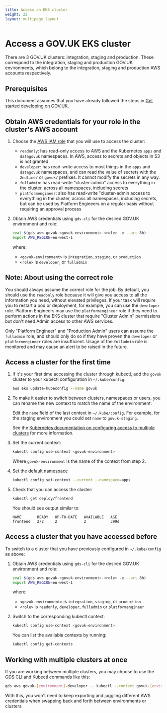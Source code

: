 ```yaml
---
title: Access an EKS cluster
weight: 22
layout: multipage_layout
---
```


# Access a GOV.UK EKS cluster

There are 3 GOV.UK clusters: integration, staging and production. These correspond to the integration, staging and production GOV.UK environments, which belong to the integration, staging and production AWS accounts respectively.

## Prerequisites

This document assumes that you have already followed the steps in [Get started developing on GOV.UK](https://docs.publishing.service.gov.uk/manual/get-started.html).

## Obtain AWS credentials for your role in the cluster's AWS account

1. Choose the [AWS IAM role](https://docs.aws.amazon.com/IAM/latest/UserGuide/id_roles.html) that you will use to access the cluster:
    - `readonly`: has read-only access to AWS and the Kubernetes `apps` and `datagovuk` namespaces. In AWS, access to
     secrets and objects in S3 is not granted.
    - `developer`: has read-write access to most things in the `apps` and `datagovuk` namespaces, and can read the value
      of secrets with the `2ndline/` or `govuk/` prefixes. It cannot modify the secrets in any way.
    - `fulladmin`: has read-write "cluster-admin" access to everything in the cluster, across all namespaces, including secrets
    - `platformengineer`: also has read-write "cluster-admin access to everything in the cluster, across all namespaces, including secrets, but can be used by Platform Engineers on a regular basis without requiring an approval process

1. Obtain AWS credentials using `gds-cli` for the desired GOV.UK environment and role:

     ```sh
     eval $(gds aws govuk-<govuk-environment>-<role> -e --art 8h)
     export AWS_REGION=eu-west-1
     ```

    where:
    - `<govuk-environment>` is `integration`, `staging`, or `production`
    - `<role>` is `developer`, or `fulladmin`

## Note: About using the correct role

You should always assume the correct role for the job. By default, you should use the `readonly` role because it will give you access to all the information you need, without elevated privileges. If your task will require you to restart a pod or deployment, for example, you can use the `developer` role. Platform Engineers may use the `platformengineer` role if they need to perform actions in the EKS cluster that require "Cluster Admin" permissions but don't need Admin access to other AWS services.

Only "Platform Engineer" and "Production Admin" users can assume the `fulladmin` role, and should only do so if they have proven the `developer` or `platformengineer` roles are insufficient. Usage of the `fulladmin` role is monitored and may cause an alert to be raised in the future.

## Access a cluster for the first time

1. If it's your first time accessing the cluster through kubectl, add the `govuk` cluster to your kubectl configuration in `~/.kube/config`:

    ```sh
    aws eks update-kubeconfig --name govuk
    ```

1. To make it easier to switch between clusters, namespaces or users, you can rename the new context to match the name of the environment:

    Edit the `name` field of the last context in `~/.kube/config`. For example, for the staging environment you could set `name` to `govuk-staging`.

    See the [Kubernetes documentation on configuring access to multiple clusters](https://kubernetes.io/docs/tasks/access-application-cluster/configure-access-multiple-clusters/) for more information.

1. Set the current context:

    ```sh
    kubectl config use-context <govuk-environment>
    ```

    Where `govuk-environment` is the name of the context from step 2.

1. Set the [default namespace](/kubernetes/manage-app/get-app-info/#choose-and-set-a-namespace)

    ```sh
    kubectl config set-context --current --namespace=apps
    ```

1. Check that you can access the cluster:

    ```sh
    kubectl get deploy/frontend
    ```

    You should see output similar to:

    ```
    NAME       READY   UP-TO-DATE   AVAILABLE   AGE
    frontend   2/2     2            2           399d
    ```

## Access a cluster that you have accessed before

To switch to a cluster that you have previously configured in `~/.kube/config` as above:

1. Obtain AWS credentials using `gds-cli` for the desired GOV.UK environment and role:

     ```sh
     eval $(gds aws govuk-<govuk-environment>-<role> -e --art 8h)
     export AWS_REGION=eu-west-1
     ```

    where:
    - `<govuk-environment>` is `integration`, `staging`, or `production`
    - `<role>` is `readonly`, `developer`, `fulladmin` or `platformengineer`

1. Switch to the corresponding kubectl context:

     ```sh
     kubectl config use-context <govuk-environment>
     ```

    You can list the available contexts by running:

     ```sh
     kubectl config get-contexts
     ```

## Working with multiple clusters at once

If you are working between multiple clusters, you may choose to use the GDS CLI and Kubectl commands like this:

```sh
gds aws govuk-[environment]-developer -- kubectl --context govuk-[environment] -n apps get pods
```

With this, you won't need to keep exporting and juggling different AWS credentials when swapping back and forth between environments or clusters.

